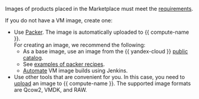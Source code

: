 Images of products placed in the Marketplace must meet the [requirements](../../marketplace/operations/create-image.md#requirements).

If you do not have a VM image, create one:

* Use [Packer](../../tutorials/infrastructure-management/packer-quickstart). The image is automatically uploaded to {{ compute-name }}.<br>For creating an image, we recommend the following:
   * As a base image, use an image from the {{ yandex-cloud }} [public catalog](../../compute/operations/images-with-pre-installed-software/get-list).
   * See [examples of packer recipes](https://github.com/yandex-cloud/examples/tree/master/jenkins-packer/packer).
   * [Automate](../../tutorials/infrastructure-management/jenkins) VM image builds using Jenkins.
* Use other tools that are convenient for you. In this case, you need to [upload](../../compute/operations/image-create/upload.md) an image to {{ compute-name }}. The supported image formats are Qcow2, VMDK, and RAW.
